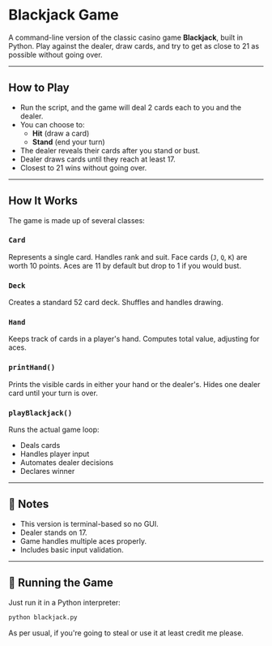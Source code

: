 # Blackjack Game

A command-line version of the classic casino game **Blackjack**, built in Python. Play against the dealer, draw cards, and try to get as close to 21 as possible without going over.

---

## How to Play

- Run the script, and the game will deal 2 cards each to you and the dealer.
- You can choose to:
  - **Hit** (draw a card)
  - **Stand** (end your turn)
- The dealer reveals their cards after you stand or bust.
- Dealer draws cards until they reach at least 17.
- Closest to 21 wins without going over.

---

## How It Works

The game is made up of several classes:

### `Card`
Represents a single card. Handles rank and suit. Face cards (`J`, `Q`, `K`) are worth 10 points. Aces are 11 by default but drop to 1 if you would bust.

### `Deck`
Creates a standard 52 card deck. Shuffles and handles drawing.

### `Hand`
Keeps track of cards in a player's hand. Computes total value, adjusting for aces.

### `printHand()`
Prints the visible cards in either your hand or the dealer's. Hides one dealer card until your turn is over.

### `playBlackjack()`
Runs the actual game loop:
- Deals cards
- Handles player input
- Automates dealer decisions
- Declares winner

---

## 📝 Notes

- This version is terminal-based so no GUI.
- Dealer stands on 17.
- Game handles multiple aces properly.
- Includes basic input validation.

---

## 🚀 Running the Game

Just run it in a Python interpreter:

```bash
python blackjack.py
```
As per usual, if you're going to steal or use it at least credit me please.
